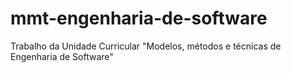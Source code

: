 # mmt-engenharia-de-software
Trabalho da Unidade Curricular "Modelos, métodos e técnicas de Engenharia de Software"
